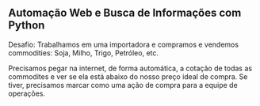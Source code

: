## Automação Web e Busca de Informações com Python

Desafio:
Trabalhamos em uma importadora e compramos e vendemos commodities:
Soja, Milho, Trigo, Petróleo, etc.

Precisamos pegar na internet, de forma automática, a cotação de todas as commodites e ver se ela está abaixo do nosso preço ideal de compra. 
Se tiver, precisamos marcar como uma ação de compra para a equipe de operações.
